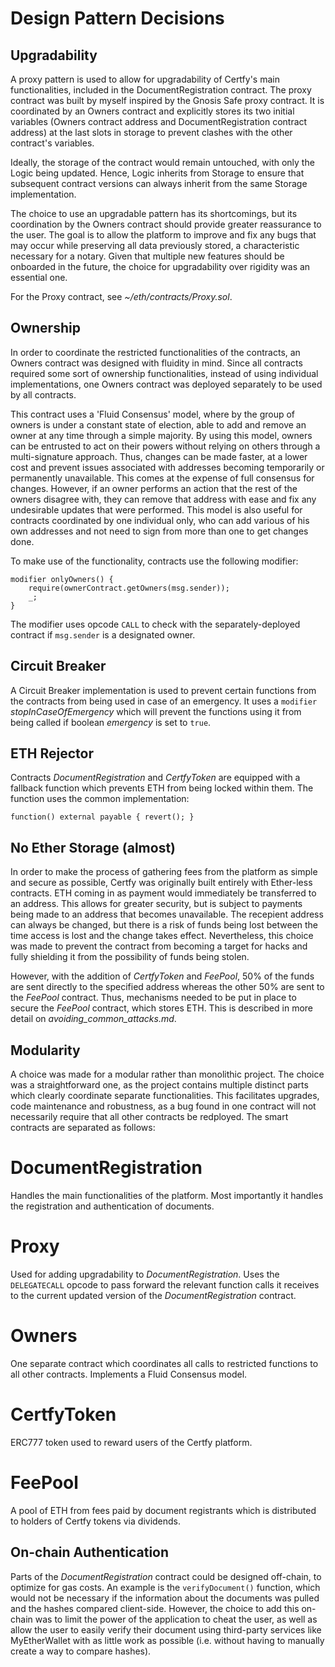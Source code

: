 # Design Pattern Decisions

## Upgradability

A proxy pattern is used to allow for upgradability of Certfy's main functionalities, included in the DocumentRegistration contract. The proxy contract was built by myself inspired by the Gnosis Safe proxy contract. It is coordinated by an Owners contract and explicitly stores its two initial variables (Owners contract address and DocumentRegistration contract address) at the last slots in storage to prevent clashes with the other contract's variables. 

Ideally, the storage of the contract would remain untouched, with only the Logic being updated. Hence, Logic inherits from Storage to ensure that subsequent contract versions can always inherit from the same Storage implementation. 

The choice to use an upgradable pattern has its shortcomings, but its coordination by the Owners contract should provide greater reassurance to the user. The goal is to allow the platform to improve and fix any bugs that may occur while preserving all data previously stored, a characteristic necessary for a notary. Given that multiple new features should be onboarded in the future, the choice for upgradability over rigidity was an essential one.

For the Proxy contract, see *~/eth/contracts/Proxy.sol*.


## Ownership

In order to coordinate the restricted functionalities of the contracts, an Owners contract was designed with fluidity in mind. Since all contracts required some sort of ownership functionalities, instead of using individual implementations, one Owners contract was deployed separately to be used by all contracts. 

This contract uses a 'Fluid Consensus' model, where by the group of owners is under a constant state of election, able to add and remove an owner at any time through a simple majority. By using this model, owners can be entrusted to act on their powers without relying on others through a multi-signature approach. Thus, changes can be made faster, at a lower cost and prevent issues associated with addresses becoming temporarily or permanently unavailable. This comes at the expense of full consensus for changes. However, if an owner performs an action that the rest of the owners disagree with, they can remove that address with ease and fix any undesirable updates that were performed. This model is also useful for contracts coordinated by one individual only, who can add various of his own addresses and not need to sign from more than one to get changes done. 

To make use of the functionality, contracts use the following modifier:

```
modifier onlyOwners() {
    require(ownerContract.getOwners(msg.sender));
    _;
}
```

The modifier uses opcode `CALL` to check with the separately-deployed contract if `msg.sender` is a designated owner.


## Circuit Breaker

A Circuit Breaker implementation is used to prevent certain functions from the contracts from being used in case of an emergency. It uses a `modifier` *stopInCaseOfEmergency* which will prevent the functions using it from being called if boolean *emergency* is set to `true`.


## ETH Rejector

Contracts *DocumentRegistration* and *CertfyToken* are equipped with a fallback function which prevents ETH from being locked within them. The function uses the common implementation:

```function() external payable { revert(); }```

## No Ether Storage (almost)

In order to make the process of gathering fees from the platform as simple and secure as possible, Certfy was originally built entirely with Ether-less contracts. ETH coming in as payment would immediately be transferred to an address. This allows for greater security, but is subject to payments being made to an address that becomes unavailable. The recepient address can always be changed, but there is a risk of funds being lost between the time access is lost and the change takes effect. Nevertheless, this choice was made to prevent the contract from becoming a target for hacks and fully shielding it from the possibility of funds being stolen.

However, with the addition of *CertfyToken* and *FeePool*, 50% of the funds are sent directly to the specified address whereas the other 50% are sent to the *FeePool* contract. Thus, mechanisms needed to be put in place to secure the *FeePool* contract, which stores ETH. This is described in more detail on *avoiding_common_attacks.md*.

## Modularity

A choice was made for a modular rather than monolithic project. The choice was a straightforward one, as the project contains multiple distinct parts which clearly coordinate separate functionalities. This facilitates upgrades, code maintenance and robustness, as a bug found in one contract will not necessarily require that all other contracts be redployed. The smart contracts are separated as follows:

# DocumentRegistration

Handles the main functionalities of the platform. Most importantly it handles the registration and authentication of documents.

# Proxy

Used for adding upgradability to *DocumentRegistration*. Uses the `DELEGATECALL` opcode to pass forward the relevant function calls it receives to the current updated version of the *DocumentRegistration* contract.

# Owners

One separate contract which coordinates all calls to restricted functions to all other contracts. Implements a Fluid Consensus model.

# CertfyToken

ERC777 token used to reward users of the Certfy platform.

# FeePool

A pool of ETH from fees paid by document registrants which is distributed to holders of Certfy tokens via dividends.

## On-chain Authentication

Parts of the *DocumentRegistration* contract could be designed off-chain, to optimize for gas costs. An example is the `verifyDocument()` function, which would not be necessary if the information about the documents was pulled and the hashes compared client-side. However, the choice to add this on-chain was to limit the power of the application to cheat the user, as well as allow the user to easily verify their document using third-party services like MyEtherWallet with as little work as possible (i.e. without having to manually create a way to compare hashes).





